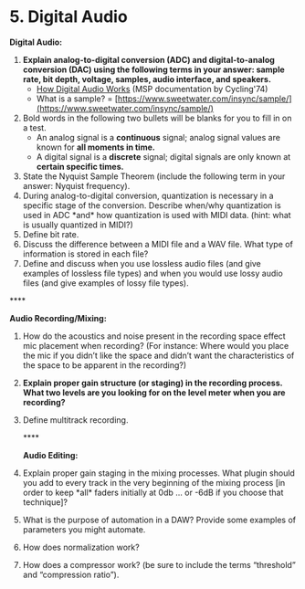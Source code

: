 # 5. Digital Audio

**Digital Audio:**

1. **Explain analog-to-digital conversion \(ADC\) and digital-to-analog conversion \(DAC\) using the following terms in your answer: sample rate, bit depth, voltage, samples, audio interface, and speakers.**
   * [How Digital Audio Works](https://docs.cycling74.com/max8/tutorials/02_mspdigitalaudio#Digital_representation_of_sound) \(MSP documentation by Cycling'74\)
   * What is a sample? = [https://www.sweetwater.com/insync/sample/](https://www.sweetwater.com/insync/sample/)
2. Bold words in the following two bullets will be blanks for you to fill in on a test.
   * An analog signal is a **continuous** signal; analog signal values are known for **all moments in time.**
   * A digital signal is a **discrete** signal; digital signals are only known at **certain specific times.**
3. State the Nyquist Sample Theorem \(include the following term in your answer: Nyquist frequency\).
4. During analog-to-digital conversion, quantization is necessary in a specific stage of the conversion. Describe when/why quantization is used in ADC \*and\* how quantization is used with MIDI data. \(hint: what is usually quantized in MIDI?\)
5. Define bit rate.
6. Discuss the difference between a MIDI file and a WAV file. What type of information is stored in each file?
7. Define and discuss when you use lossless audio files \(and give examples of lossless file types\) and when you would use lossy audio files \(and give examples of lossy file types\).

\*\*\*\*

**Audio Recording/Mixing:**

1. How do the acoustics and noise present in the recording space effect mic placement when recording? \(For instance: Where would you place the mic if you didn’t like the space and didn’t want the characteristics of the space to be apparent in the recording?\)
2. **Explain proper gain structure \(or staging\) in the recording process. What two levels are you looking for on the level meter when you are recording?**  
3. Define multitrack recording.

   \*\*\*\*

   **Audio Editing:**

4. Explain proper gain staging in the mixing processes. What plugin should you add to every track in the very beginning of the mixing process \[in order to keep \*all\* faders initially at 0db … or -6dB if you choose that technique\]?
5. What is the purpose of automation in a DAW? Provide some examples of parameters you might automate.
6. How does normalization work?
7. How does a compressor work? \(be sure to include the terms “threshold” and “compression ratio”\).

